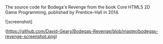 The source code for Bodega's Revenge from the book Core HTML5 2D Game Programming, published by Prentice-Hall in 2014.

![screenshot]

(https://github.com/David-Geary/Bodegas-Revenge/blob/master/bodegas-revenge-screenshot.png)

